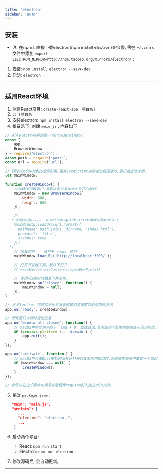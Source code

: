 ```yaml
---
title: 'electron'
sidebar: 'auto'
---
```


## 安装

* 注: 在npm上直接下载electron(npm install electron)会很慢; 需在 `~/.zshrc` 文件中添加 `export ELECTRON_MIRROR=http://npm.taobao.org/mirrors/electron/` ; 
1. 安装: `npm install electron --save-dev` 
2. 启动: `electron .` 

***

## 适用React环境

1. 创建React项目: `create-react-app [项目名]` 
2. `cd [项目名]` 
3. 安装electron: `npm install electron --save-dev` 
4. 根目录下, 创建 `main.js` , 内容如下

``` js
// 引入electron并创建一个Browserwindow
const {
    app,
    BrowserWindow
} = require('electron');
const path = require('path');
const url = require('url');

// 保持window对象的全局引用,避免JavaScript对象被垃圾回收时,窗口被自动关闭.
let mainWindow;

function createWindow() {
    //创建浏览器窗口,宽高自定义具体大小你开心就好
    mainWindow = new BrowserWindow({
        width: 800,
        height: 600
    });

    /* 
   * 加载应用-----  electron-quick-start中默认的加载入口
    mainWindow.loadURL(url.format({
      pathname: path.join(__dirname, 'index.html'),
      protocol: 'file:',
      slashes: true
    }))
  */
    // 加载应用----适用于 react 项目
    mainWindow.loadURL('http://localhost:3000/');

    // 打开开发者工具，默认不打开
    // mainWindow.webContents.openDevTools()

    // 关闭window时触发下列事件.
    mainWindow.on('closed', function() {
        mainWindow = null;
    });
}

// 当 Electron 完成初始化并准备创建浏览器窗口时调用此方法
app.on('ready', createWindow);

// 所有窗口关闭时退出应用.
app.on('window-all-closed', function() {
    // macOS中除非用户按下 `Cmd + Q` 显式退出,否则应用与菜单栏始终处于活动状态.
    if (process.platform !== 'darwin') {
        app.quit();
    }
});

app.on('activate', function() {
    // macOS中点击Dock图标时没有已打开的其余应用窗口时,则通常在应用中重建一个窗口
    if (mainWindow === null) {
        createWindow();
    }
});

// 你可以在这个脚本中续写或者使用require引入独立的js文件.
```

5. 更改 `package.json` : 

   

``` json
   "main": "main.js",
   "scripts": {
      ...
      "electron": "electron .",
      ...
    }
   ```

6. 启动两个项目: 

   * React: `npm run start` 
   * Electron: `npm run electron` 

7. 修改源码后, 会自动更新;

***

